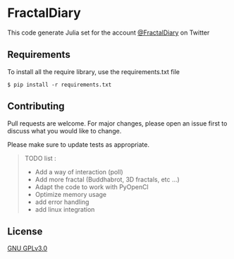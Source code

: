 # FractalDiary
This code generate Julia set for the account [@FractalDiary](https://twitter.com/FractalDiary) on Twitter

## Requirements
To install all the require library, use the requirements.txt file
```
$ pip install -r requirements.txt
```

## Contributing
Pull requests are welcome. For major changes, please open an issue first to discuss what you would like to change.

Please make sure to update tests as appropriate.
> TODO list :
> - Add a way of interaction (poll)
> - Add more fractal (Buddhabrot, 3D fractals, etc ...)
> - Adapt the code to work with PyOpenCl
> - Optimize memory usage
> - add error handling
> - add linux integration

## License
[GNU GPLv3.0](https://www.gnu.org/licenses/gpl-3.0.html)
